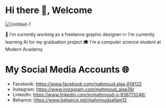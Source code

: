 # Hi there 👋, Welcome
![Untitled-1](https://github.com/user-attachments/assets/cf77b54a-dc5d-40c2-954a-cca5958709d6)


🎨 I'm currently working as a freelance graphic designer
✏️ I'm currently learning AI for my graduation project
🎓 I'm a computer science student at Modern Academy

# My Social Media Accounts 🌐
- Facebook: https://www.facebook.com/mahmoud.alaa.458122
- Instagram: https://www.instagram.com/mahmoud_alaa39/
- LinkedIn: https://www.linkedin.com/in/mahmoud-s-936713248/
- Behance: https://www.behance.net/mahmoudsallam12
